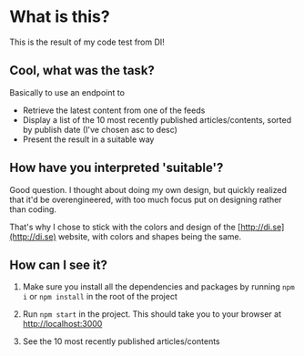 # What is this?

This is the result of my code test from DI!

## Cool, what was the task?

Basically to use an endpoint to

- Retrieve the latest content from one of the feeds
- Display a list of the 10 most recently published articles/contents,
  sorted by publish date (I've chosen asc to desc)
- Present the result in a suitable way

## How have you interpreted 'suitable'?

Good question. I thought about doing my own design, but
quickly realized that it'd be overengineered, with too much
focus put on designing rather than coding.

That's why I chose to stick with the colors and design of
the [http://di.se](http://di.se) website, with colors and shapes being the same.

## How can I see it?

1. Make sure you install all the dependencies and packages
   by running `npm i` or `npm install` in the root of the project

2. Run `npm start` in the project. This should take you to your
   browser at [http://localhost:3000](http://localhost:3000)

3. See the 10 most recently published articles/contents
